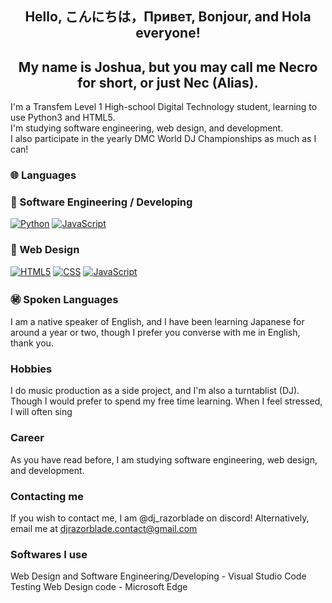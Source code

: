 <h2 align="center">Hello, こんにちは，Привет, Bonjour, and Hola everyone!</h2>
<h2 align="center">My name is Joshua, but you may call me Necro for short, or just Nec (Alias).</h2>
  
I'm a Transfem Level 1 High-school Digital Technology student, learning to use Python3 and HTML5.<br>
I'm studying software engineering, web design, and development.<br>
I also participate in the yearly DMC World DJ Championships as much as I can!<br>

### 🌐 Languages

### 📁 Software Engineering / Developing

[![Python](https://img.shields.io/badge/Python-%233776AB.svg?style=for-the-badge&logo=Python&logoColor=white)](https://www.python.org/)
[![JavaScript](https://img.shields.io/badge/JavaScript-%23F7DF1E.svg?style=for-the-badge&logo=JavaScript&logoColor=black)](https://developer.mozilla.org/en-US/docs/Web/JavaScript)

### 🛜 Web Design

[![HTML5](https://img.shields.io/badge/HTML5-%23E34F26.svg?style=for-the-badge&logo=HTML5&logoColor=white)](https://developer.mozilla.org/en-US/docs/Web/HTML)
[![CSS](https://img.shields.io/badge/CSS3-%231572B6.svg?style=for-the-badge&logo=CSS3&logoColor=white)](https://developer.mozilla.org/en-US/docs/Web/CSS)
[![JavaScript](https://img.shields.io/badge/JavaScript-%23F7DF1E.svg?style=for-the-badge&logo=JavaScript&logoColor=black)](https://developer.mozilla.org/en-US/docs/Web/JavaScript)

### ㊙️ Spoken Languages

I am a native speaker of English, and I have been learning Japanese for around a year or two,
though I prefer you converse with me in English, thank you.

### Hobbies

I do music production as a side project, and I'm also a turntablist (DJ). Though I would prefer to spend my free time learning.
When I feel stressed, I will often sing 

### Career

As you have read before, I am studying software engineering, web design, and development.

### Contacting me

If you wish to contact me, I am @dj_razorblade on discord!
Alternatively, email me at djrazorblade.contact@gmail.com

### Softwares I use

Web Design and Software Engineering/Developing - Visual Studio Code
Testing Web Design code - Microsoft Edge
